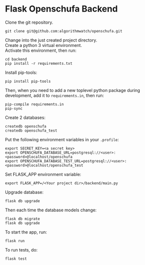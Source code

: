 # Flask Openschufa Backend

Clone the git repository.
```
git clone git@github.com:algorithmwatch/openschufa.git
```
Change into the just created project directory.  
Create a python 3 virtual environment.  
Activate this environment, then run:
```
cd backend
pip install -r requirements.txt
```
Install pip-tools:
```
pip install pip-tools
```
Then, when you need to add a new toplevel python package during development, 
add it to `requirements.in`, then run:
```
pip-compile requirements.in
pip-sync
```
Create 2 databases:
```
createdb openschufa
createdb openschufa_test
```
Put the following environment variables in your `.profile`:
```
export SECRET_KEY=<a secret key>
export OPENSCHUFA_DATABASE_URL=postgresql://<user>:<password>@localhost/openschufa
export OPENSCHUFA_DATABASE_TEST_URL=postgresql://<user>:<password>@localhost/openschufa_test
```
Set FLASK_APP environment variable:
```
export FLASK_APP=/<Your project dir>/backend/main.py
```
Upgrade database:
```
flask db upgrade
```
Then each time the database models change:
```
flask db migrate
flask db upgrade
```
To start the app, run:
```
flask run
```
To run tests, do:
```
flask test
```